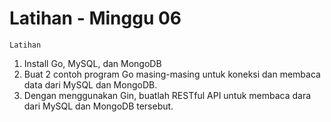 # Latihan - Minggu 06

```
Latihan
```

1.  Install Go, MySQL, dan MongoDB
2.  Buat 2 contoh program Go masing-masing untuk koneksi dan membaca data dari MySQL dan MongoDB.
3.  Dengan menggunakan Gin, buatlah RESTful API untuk membaca dara dari MySQL dan MongoDB tersebut.
